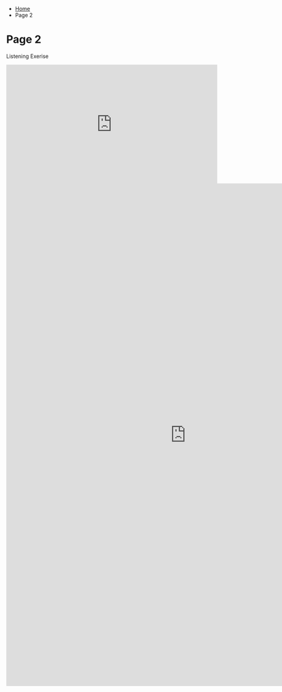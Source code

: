 <ul class="breadcrumb">
  <li><a href="index.html">Home</a></li>
  <li>Page 2</li>
</ul>
<h1> Page 2</h1>
<p>Listening Exerise</p>
<iframe width="560" height="315" src="https://www.youtube.com/embed/haECT-SerHk?rel=0" frameborder="0" allowfullscreen></iframe>
<iframe src="https://h5p.org/h5p/embed/136140" width="952" height="1333" frameborder="0" allowfullscreen="allowfullscreen"></iframe><script src="https://h5p.org/sites/all/modules/h5p/library/js/h5p-resizer.js" charset="UTF-8"></script>

